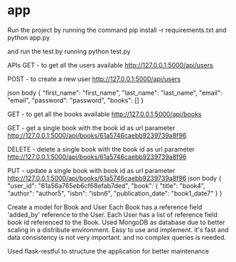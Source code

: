 # app



Run the project by running the command
pip install -r requirements.txt
and
python app.py

and run the test by running
python test.py

APIs
GET - to get all the users available 
http://127.0.0.1:5000/api/users

POST - to create a new user
http://127.0.0.1:5000/api/users

json body
{
    "first_name": "first_name",
    "last_name": "last_name",
    "email": "email",
    "password": "password",
    "books": []
}

GET - to get all the books available
http://127.0.0.1:5000/api/books

GET - get a single book with the book id as url parameter
http://127.0.0.1:5000/api/books/61a5746caebb9239739a8f96

DELETE - delete a single book with the book id as url parameter
http://127.0.0.1:5000/api/books/61a5746caebb9239739a8f96

PUT - update a single book with book id as url parameter
http://127.0.0.1:5000/api/books/61a5746caebb9239739a8f96
json body
{
    "user_id": "61a56a765eb6cf68efab7ded",
    "book": {
        "title": "book4",
        "author": "author5",
        "isbn": "isbn6",
        "publication_date": "book1_date7"
    }
}


Create a model for Book and User
Each Book has a reference field 'added_by' reference to the User.
Each User has a list of reference field book id referenced to the Book.
Used MongoDB as database due to better scaling in a distribute environment.
Easy to use and implement. it's fast and data consistency is not very important.
and no complex queries is needed.

Used flask-restful to structure the application for better maintenance 
